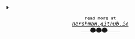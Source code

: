 <details>
  <summary>
    <p align="center"><kbd>
      <sub>read more at</sub> </br>
      <kbd><i><a href="nershman.github.io">nershman.github.io</a></i></kbd><br>
        &nbsp&nbsp&nbsp
      <a href="nershman.github.io" ><kbd><kbd><kbd>&nbsp&nbsp&nbsp⬤⬤⬤&nbsp&nbsp&nbsp&nbsp</kbd></kbd></kbd></a>
       &nbsp&nbsp&nbsp
      </kbd>
      </p>
  </summary><p id="spaghetti" align="center">
  </br>
  
  
 ```mermaid
pie
    title My Github Profile Viewers
    "Who actually see this" : 1
    "Who don't" : 99
```
 <p align="center"> 
  <img src='https://komarev.com/ghpvc/?username=nershman&color=grey' align='center' height=14>
</p>
</details>


  



<!--
<h1>
  <p align="center"> <span> 🍝 </span> </p></h1>



**nershman/nershman** is a ✨ _special_ ✨ repository because its `README.md` (this file) appears on your GitHub profile.

Here are some ideas to get you started:

- 🔭 I’m currently working on ...
- 🌱 I’m currently learning ...
- 👯 I’m looking to collaborate on ...
- 🤔 I’m looking for help with ...
- 💬 Ask me about ...
- 📫 How to reach me: ...
- 😄 Pronouns: ...
- ⚡ Fun fact: ...
<center><img src="spaghetti.gif" style="filter: drop-shadow(30px 10px 40px #4444dd);"></center>
![](spaghetti.gif)
.
-->
